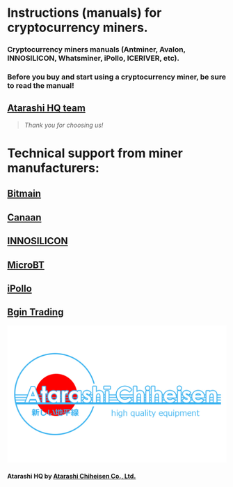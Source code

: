 # Instructions (manuals) for cryptocurrency miners.
### Cryptocurrency miners manuals (Antminer, Avalon, INNOSILICON, Whatsminer, iPollo, ICERIVER, etc).
### Before you buy and start using a cryptocurrency miner, be sure to read the manual!

## [Atarashi HQ team](https://atarashihq.com/)
> *Thank you for choosing us!*


# Technical support from miner manufacturers:

## [Bitmain](https://service.bitmain.com/support/productManual)
## [Canaan](https://canaan.io/service/447)
## [INNOSILICON](https://www.innosilicon.com/html/support_en/download.html)
## [MicroBT](https://whatsminer.com/src/views/firmware-download.html)
## [iPollo](https://ipollo.com/)
## [Bgin Trading](https://www.iceriver.io/tutorial/)


![](https://github.com/AtarashiHQ/Bitcoin-miners/blob/main/Logo%20AC.jpg)
#### Atarashi HQ by [Atarashi Chiheisen Co., Ltd.](https://atarashichiheisen.com/)
